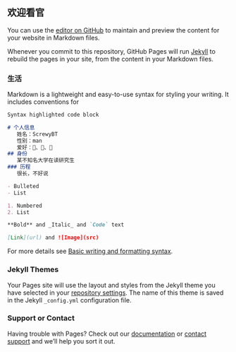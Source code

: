 ## 欢迎看官

You can use the [editor on GitHub](https://github.com/ScrewyBT/ScrewyBT/edit/gh-pages/index.md) to maintain and preview the content for your website in Markdown files.

Whenever you commit to this repository, GitHub Pages will run [Jekyll](https://jekyllrb.com/) to rebuild the pages in your site, from the content in your Markdown files.

### 生活

Markdown is a lightweight and easy-to-use syntax for styling your writing. It includes conventions for

```markdown
Syntax highlighted code block

# 个人信息
   姓名：ScrewyBT
   性别：man
   爱好：🏀、🏸、🏓
## 身份
   某不知名大学在读研究生
### 历程
   很长，不好说

- Bulleted
- List

1. Numbered
2. List

**Bold** and _Italic_ and `Code` text

[Link](url) and ![Image](src)
```

For more details see [Basic writing and formatting syntax](https://docs.github.com/en/github/writing-on-github/getting-started-with-writing-and-formatting-on-github/basic-writing-and-formatting-syntax).

### Jekyll Themes

Your Pages site will use the layout and styles from the Jekyll theme you have selected in your [repository settings](https://github.com/ScrewyBT/ScrewyBT/settings/pages). The name of this theme is saved in the Jekyll `_config.yml` configuration file.

### Support or Contact

Having trouble with Pages? Check out our [documentation](https://docs.github.com/categories/github-pages-basics/) or [contact support](https://support.github.com/contact) and we’ll help you sort it out.
